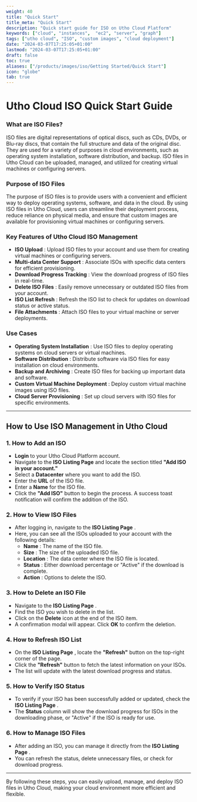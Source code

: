 ```yaml
---
weight: 40
title: "Quick Start"
title_meta: "Quick Start"
description: "Quick start guide for ISO on Utho Cloud Platform"
keywords: ["cloud", "instances",  "ec2", "server", "graph"]
tags: ["utho cloud", "ISO", "custom images", "cloud deployment"]
date: "2024-03-07T17:25:05+01:00"
lastmod: "2024-03-07T17:25:05+01:00"
draft: false
toc: true
aliases: ["/products/images/iso/Getting Started/Quick Start"]
icon: "globe"
tab: true
---
```


# **Utho Cloud ISO Quick Start Guide**

### **What are ISO Files?**

ISO files are digital representations of optical discs, such as CDs, DVDs, or Blu-ray discs, that contain the full structure and data of the original disc. They are used for a variety of purposes in cloud environments, such as operating system installation, software distribution, and backup. ISO files in Utho Cloud can be uploaded, managed, and utilized for creating virtual machines or configuring servers.

### **Purpose of ISO Files**

The purpose of ISO files is to provide users with a convenient and efficient way to deploy operating systems, software, and data in the cloud. By using ISO files in Utho Cloud, users can streamline their deployment process, reduce reliance on physical media, and ensure that custom images are available for provisioning virtual machines or configuring servers.

### **Key Features of Utho Cloud ISO Management**

* **ISO Upload** : Upload ISO files to your account and use them for creating virtual machines or configuring servers.
* **Multi-data Center Support** : Associate ISOs with specific data centers for efficient provisioning.
* **Download Progress Tracking** : View the download progress of ISO files in real-time.
* **Delete ISO Files** : Easily remove unnecessary or outdated ISO files from your account.
* **ISO List Refresh** : Refresh the ISO list to check for updates on download status or active status.
* **File Attachments** : Attach ISO files to your virtual machine or server deployments.

### **Use Cases**

* **Operating System Installation** : Use ISO files to deploy operating systems on cloud servers or virtual machines.
* **Software Distribution** : Distribute software via ISO files for easy installation on cloud environments.
* **Backup and Archiving** : Create ISO files for backing up important data and software.
* **Custom Virtual Machine Deployment** : Deploy custom virtual machine images using ISO files.
* **Cloud Server Provisioning** : Set up cloud servers with ISO files for specific environments.

---

## **How to Use ISO Management in Utho Cloud**

### **1. How to Add an ISO**

* **Login** to your Utho Cloud Platform account.
* Navigate to the **ISO Listing Page** and locate the section titled **"Add ISO in your account."**
* Select a **Datacenter** where you want to add the ISO.
* Enter the **URL** of the ISO file.
* Enter a **Name** for the ISO file.
* Click the **"Add ISO"** button to begin the process. A success toast notification will confirm the addition of the ISO.

### **2. How to View ISO Files**

* After logging in, navigate to the  **ISO Listing Page** .
* Here, you can see all the ISOs uploaded to your account with the following details:
  * **Name** : The name of the ISO file.
  * **Size** : The size of the uploaded ISO file.
  * **Location** : The data center where the ISO file is located.
  * **Status** : Either download percentage or "Active" if the download is complete.
  * **Action** : Options to delete the ISO.

### **3. How to Delete an ISO File**

* Navigate to the  **ISO Listing Page** .
* Find the ISO you wish to delete in the list.
* Click on the **Delete** icon at the end of the ISO item.
* A confirmation modal will appear. Click **OK** to confirm the deletion.

### **4. How to Refresh ISO List**

* On the  **ISO Listing Page** , locate the **"Refresh"** button on the top-right corner of the page.
* Click the **"Refresh"** button to fetch the latest information on your ISOs.
* The list will update with the latest download progress and status.

### **5. How to Verify ISO Status**

* To verify if your ISO has been successfully added or updated, check the  **ISO Listing Page** .
* The **Status** column will show the download progress for ISOs in the downloading phase, or "Active" if the ISO is ready for use.

### **6. How to Manage ISO Files**

* After adding an ISO, you can manage it directly from the  **ISO Listing Page** .
* You can refresh the status, delete unnecessary files, or check for download progress.

---

By following these steps, you can easily upload, manage, and deploy ISO files in Utho Cloud, making your cloud environment more efficient and flexible.
